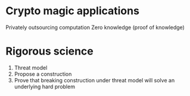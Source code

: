 # Crypto magic applications
Privately outsourcing computation
Zero knowledge (proof of knowledge)

# Rigorous science
1. Threat model
2. Propose a construction
3. Prove that breaking construction under threat model will solve an underlying
hard problem

